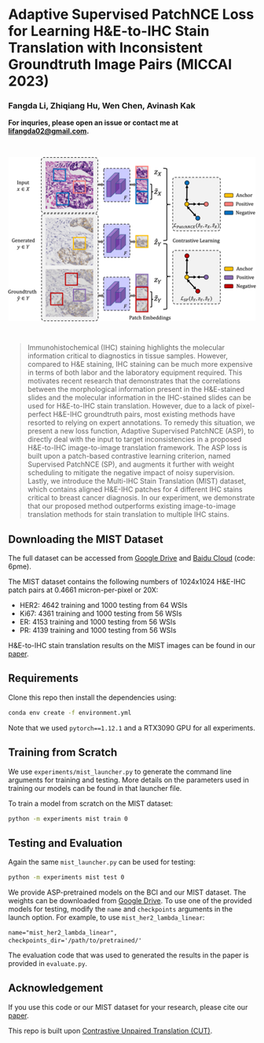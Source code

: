 # Adaptive Supervised PatchNCE Loss for Learning H&E-to-IHC Stain Translation with Inconsistent Groundtruth Image Pairs (MICCAI 2023)
### Fangda Li, Zhiqiang Hu, Wen Chen, Avinash Kak
**For inquries, please open an issue or contact me at lifangda02@gmail.com.**

<br>
<p align="center">
<img src="asp.png" align="center" width="600" >
</p>
<br>

> Immunohistochemical (IHC) staining highlights the molecular information critical to diagnostics in tissue samples. However, compared to H&E staining, IHC staining can be much more expensive in terms of both labor and the laboratory equipment required. This motivates recent research that demonstrates that the correlations between the morphological information present in the H&E-stained slides and the molecular information in the IHC-stained slides can be used for H&E-to-IHC stain translation. However, due to a lack of pixel-perfect H&E-IHC groundtruth pairs, most existing methods have resorted to relying on expert annotations. To remedy this situation, we present a new loss function, Adaptive Supervised PatchNCE (ASP), to directly deal with the input to target inconsistencies in a proposed H&E-to-IHC image-to-image translation framework. The ASP loss is built upon a patch-based contrastive learning criterion, named Supervised PatchNCE (SP), and augments it further with weight scheduling to mitigate the negative impact of noisy supervision. Lastly, we introduce the Multi-IHC Stain Translation (MIST) dataset, which contains aligned H&E-IHC patches for 4 different IHC stains critical to breast cancer diagnosis. In our experiment, we demonstrate that our proposed method outperforms existing image-to-image translation methods for stain translation to multiple IHC stains.

## Downloading the MIST Dataset
The full dataset can be accessed from [Google Drive](https://drive.google.com/drive/folders/146V99Zv1LzoHFYlXvSDhKmflIL-joo6p?usp=sharing) and [Baidu Cloud](https://pan.baidu.com/s/1wWlt6tUv4u8bMWU99dj-5g) (code: 6pme).

The MIST dataset contains the following numbers of 1024x1024 H&E-IHC patch pairs at 0.4661 micron-per-pixel or 20X:
- HER2: 4642 training and 1000 testing from 64 WSIs
- Ki67: 4361 training and 1000 testing from 56 WSIs
- ER: 4153 training and 1000 testing from 56 WSIs
- PR: 4139 training and 1000 testing from 56 WSIs

H&E-to-IHC stain translation results on the MIST images can be found in our [paper](https://arxiv.org/abs/2303.06193).

## Requirements
Clone this repo then install the dependencies using:
```bash
conda env create -f environment.yml
```
Note that we used `pytorch==1.12.1` and a RTX3090 GPU for all experiments.

## Training from Scratch
We use `experiments/mist_launcher.py` to generate the command line arguments for training and testing. More details on the parameters used in training our models can be found in that launcher file.

To train a model from scratch on the MIST dataset:
```bash
python -m experiments mist train 0
```

## Testing and Evaluation
Again the same `mist_launcher.py` can be used for testing:
```bash
python -m experiments mist test 0
```

We provide ASP-pretrained models on the BCI and our MIST dataset.
The weights can be downloaded from [Google Drive](https://drive.google.com/drive/folders/11a3_4cyQY1bgBiRKnqtM7JGis5CPoVM6?usp=share_link).
To use one of the provided models for testing, modify the `name` and `checkpoints` arguments in the launch option. 
For example, to use `mist_her2_lambda_linear`:
```
name="mist_her2_lambda_linear",
checkpoints_dir='/path/to/pretrained/'
```

The evaluation code that was used to generated the results in the paper is provided in `evaluate.py`.

## Acknowledgement
If you use this code or our MIST dataset for your research, please cite our [paper](https://arxiv.org/abs/2303.06193).

This repo is built upon [Contrastive Unpaired Translation (CUT)](https://github.com/taesungp/contrastive-unpaired-translation).
